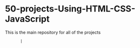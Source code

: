# 50-projects-Using-HTML-CSS-JavaScript


This is the main repository for all of the projects

           |
